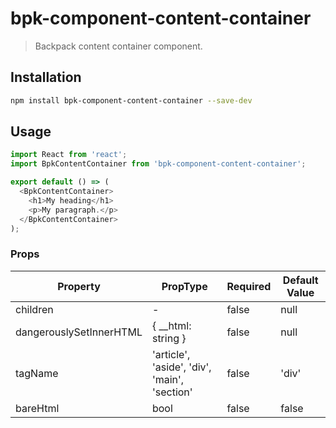 # bpk-component-content-container

> Backpack content container component.

## Installation

```sh
npm install bpk-component-content-container --save-dev
```

## Usage

```js
import React from 'react';
import BpkContentContainer from 'bpk-component-content-container';

export default () => (
  <BpkContentContainer>
    <h1>My heading</h1>
    <p>My paragraph.</p>
  </BpkContentContainer>
);
```

### Props

| Property                | PropType                                     | Required | Default Value |
| ----------------------- | -------------------------------------------- | -------- | ------------- |
| children                | -                                            | false    | null          |
| dangerouslySetInnerHTML | { __html: string }                           | false    | null          |
| tagName                 | 'article', 'aside', 'div', 'main', 'section' | false    | 'div'         |
| bareHtml                | bool                                         | false    | false         |
